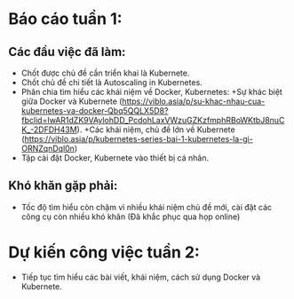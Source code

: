 # Báo cáo tuần 1:
## Các đầu việc đã làm:
  + Chốt được chủ đề cần triển khai là Kubernete.
  + Chốt chủ đề chi tiết là Autoscaling in Kubernetes.
  + Phân chia tìm hiểu các khái niệm về Docker, Kubernetes:
     +Sự khác biệt giữa Docker và Kubernete (https://viblo.asia/p/su-khac-nhau-cua-kubernetes-va-docker-Qbq5QQLX5D8?fbclid=IwAR1dZK9VAylohDD_PcdohLaxVWzuGZKzfmphRBoWKtbJ8nuCK_-2DFDH43M).
     +Các khái niệm, chủ đề lớn về Kubernete (https://viblo.asia/p/kubernetes-series-bai-1-kubernetes-la-gi-ORNZqnDql0n)
  + Tập cài đặt Docker, Kubernete vào thiết bị cá nhân.
## Khó khăn gặp phải:
  + Tốc độ tìm hiểu còn chậm vì nhiều khái niệm chủ đề mới, cài đặt các công cụ còn nhiều khó khăn (Đã khắc phục qua họp online)
# Dự kiến công việc tuần 2:
  + Tiếp tục tìm hiểu các bài viết, khái niệm, cách sử dụng Docker và Kubernete.

  
  
